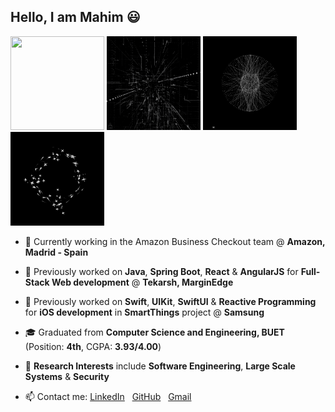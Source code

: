 ## Hello, I am Mahim 😃

<!--### Recent Graduate from Computer Science and Engineering, BUET. 😃 👋-->

<div class="row">
  <div class="column">
    <img src="assets/_1.gif" width="150" height="150" /> <img src="assets/_0.gif" width="150" height="150" /> <img src="assets/_2.gif" width="150" height="150" /> <img src="assets/_3.gif" width="150" height="150" />
  </div>
</div>

<!--<img src="assets/_1.gif" width="250" height="250" />-->

<!--**Mahim1997/Mahim1997** is a ✨ _special_ ✨ repository because its `README.md` (this file) appears on your GitHub profile.-->

- 🌱 Currently working in the Amazon Business Checkout team @ **Amazon, Madrid - Spain**
- 🌱 Previously worked on **Java**, **Spring Boot**, **React** & **AngularJS** for **Full-Stack Web development** @ **Tekarsh, MarginEdge**
- 🌱 Previously worked on **Swift**, **UIKit**, **SwiftUI** & **Reactive Programming** for **iOS development** in **SmartThings** project @ **Samsung**
- 🎓 Graduated from **Computer Science and Engineering, BUET** (Position: **4th**, CGPA: **3.93/4.00**)
- 👯 **Research Interests** include **Software Engineering**, **Large Scale Systems** & **Security**


- 📫 Contact me: [LinkedIn](https://www.linkedin.com/in/mahim-mahbub-0224431b2/)
&nbsp;
[GitHub](https://github.com/Mahim1997)
&nbsp;
[Gmail](mailto:mahim.mahbub.97@gmail.com)
 
<!--[![Gmail](https://github.com/Mahim1997/Mahim1997/blob/main/assets/gmail.png){:height="25px" width="25px"} Gmail](mailto:mahim.mahbub.97@gmail.com)-->
    
<!-- ![Checkout my GitHub stats !!](https://github-readme-stats.vercel.app/api?username=Mahim1997&show_icons=true&theme=onedark&count_private=true) -->


